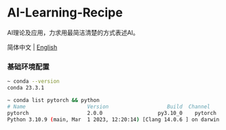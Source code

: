 # AI-Learning-Recipe

AI理论及应用，力求用最简洁清楚的方式表述AI。

简体中文 | [English](README_CN.md) 

### 基础环境配置

```bash
~ conda --version
conda 23.3.1

~ conda list pytorch && python
# Name                    Version                   Build  Channel
pytorch                   2.0.0                  py3.10_0    pytorch
Python 3.10.9 (main, Mar  1 2023, 12:20:14) [Clang 14.0.6 ] on darwin
```



